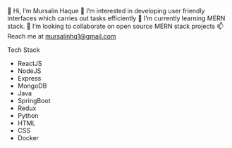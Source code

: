  👋 Hi, I’m Mursalin Haque
 👀 I’m interested in developing user friendly interfaces which carries out tasks efficiently
 🌱 I’m currently learning MERN stack.
 💞️ I’m looking to collaborate on open source MERN stack projects
 📫 Reach me at mursalinhq1@gmail.com

Tech Stack
* ReactJS
* NodeJS
* Express
* MongoDB
* Java
* SpringBoot
* Redux
* Python
* HTML
* CSS
* Docker

<!---
Mursalin7/Mursalin7 is a ✨ special ✨ repository because its `README.md` (this file) appears on your GitHub profile.
You can click the Preview link to take a look at your changes.
--->
